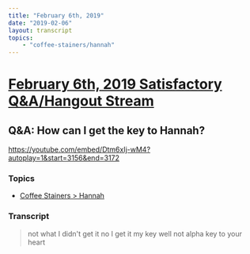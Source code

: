 ```yaml
---
title: "February 6th, 2019"
date: "2019-02-06"
layout: transcript
topics: 
    - "coffee-stainers/hannah"
---
```

# [February 6th, 2019 Satisfactory Q&A/Hangout Stream](../2019-02-06.md)
## Q&A: How can I get the key to Hannah?
https://youtube.com/embed/Dtm6xIj-wM4?autoplay=1&start=3156&end=3172
### Topics
* [Coffee Stainers > Hannah](../topics/coffee-stainers/hannah.md)

### Transcript

> not what I didn't get it no I get it
> my key well not alpha key to your heart
